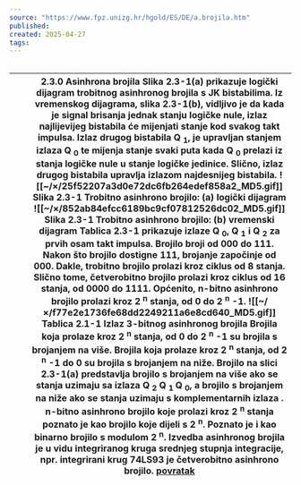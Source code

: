 ```yaml
---
source: "https://www.fpz.unizg.hr/hgold/ES/DE/a.brojila.htm"
published:
created: 2025-04-27
tags:
---
```

|     |
| --- |

|  |  | **2.3.0 Asinhrona brojila**  **Slika 2.3-1(a) prikazuje logički dijagram trobitnog asinhronog brojila s JK bistabilima. Iz vremenskog dijagrama, slika 2.3-1(b), vidljivo je da kada je signal brisanja jednak stanju logičke nule, izlaz najlijevijeg bistabila će mijenjati stanje kod svakog takt impulsa. Izlaz drugog bistabila Q <sub>1</sub>, je upravljan stanjem izlaza Q <sub>0</sub> te mijenja stanje svaki puta kada Q <sub>0</sub> prelazi iz stanja logičke nule u stanje logičke jedinice. Slično, izlaz drugog bistabila upravlja izlazom najdesnijeg bistabila.**  **![[~/×/25f52207a3d0e72dc6fb264edef858a2_MD5.gif]]**  **Slika 2.3-1 Trobitno asinhrono brojilo: (a) logički dijagram**  **![[~/×/852ab84efcc6189bc9cf07812526dc02_MD5.gif]]**  **Slika 2.3-1 Trobitno asinhrono brojilo: (b) vremenski dijagram**  **Tablica 2.3-1 prikazuje izlaze Q <sub>0</sub>, Q <sub>1</sub> i Q <sub>2</sub> za prvih osam takt impulsa. Brojilo broji od 000 do 111. Nakon što brojilo dostigne 111, brojanje započinje od 000. Dakle, trobitno brojilo prolazi kroz ciklus od 8 stanja. Slično tome, četverobitno brojilo prolazi kroz ciklus od 16 stanja, od 0000 do 1111. Općenito, n-bitno asinhrono brojilo prolazi kroz 2 <sup>n</sup> stanja, od 0 do 2 <sup>n</sup> -1.**  **![[~/×/f77e2e1736fe68dd2249211a6e8cd640_MD5.gif]]**  **Tablica 2.1-1 Izlaz 3-bitnog asinhronog brojila**  **Brojila koja prolaze kroz 2 <sup>n</sup> stanja, od 0 do 2 <sup>n</sup> -1 su brojila s brojanjem na više. Brojila koja prolaze kroz 2 <sup>n</sup> stanja, od 2 <sup>n</sup> -1 do 0 su brojila s brojanjem na niže. Brojilo na slici 2.3-1(a) predstavlja brojilo s brojanjem na više ako se stanja uzimaju sa izlaza Q <sub>2</sub> Q <sub>1 </sub> Q <sub>0</sub>, a brojilo s brojanjem na niže ako se stanja uzimaju s komplementarnih izlaza .**  **n-bitno asinhrono brojilo koje prolazi kroz 2 <sup>n</sup> stanja poznato je kao brojilo koje dijeli s 2 <sup>n</sup>. Poznato je i kao binarno brojilo s modulom 2 <sup>n</sup>.**  **Izvedba asinhronog brojila je u vidu integriranog kruga srednjeg stupnja integracije, npr. integrirani krug 74LS93 je četverobitno asinhrono brojilo.**  [**povratak**](https://www.fpz.unizg.hr/hgold/ES/DE/kompa1.htm) |
| --- | --- | --- |
